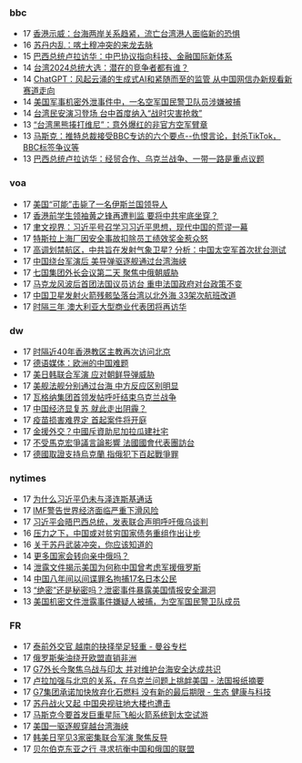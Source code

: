 <!-- BLOG-POST-LIST:START -->
<!-- BLOG-POST-LIST:END -->

### bbc
<!-- bbc:START -->
-  17 [香港示威：台海两岸关系趋紧，流亡台湾港人面临新的恐惧](https://www.bbc.com/zhongwen/simp/chinese-news-65296005?at_medium=RSS&at_campaign=KARANGA)
-  16 [苏丹内乱：喀土穆冲突的来龙去脉](https://www.bbc.com/zhongwen/simp/world-65291811?at_medium=RSS&at_campaign=KARANGA)
-  15 [巴西总统卢拉访华：中巴协议指向科技、金融国际新体系](https://www.bbc.com/zhongwen/simp/world-65286148?at_medium=RSS&at_campaign=KARANGA)
-  14 [台湾2024总统大选：潜在的竞争者都有谁？](https://www.bbc.com/zhongwen/simp/chinese-news-65277246?at_medium=RSS&at_campaign=KARANGA)
-  14 [ChatGPT：风起云涌的生成式AI和紧随而至的监管 从中国网信办新规看新赛道走向](https://www.bbc.com/zhongwen/simp/chinese-news-65274804?at_medium=RSS&at_campaign=KARANGA)
-  14 [美国军事机密外泄事件中，一名空军国民警卫队员涉嫌被捕](https://www.bbc.com/zhongwen/simp/world-65272573?at_medium=RSS&at_campaign=KARANGA)
-  14 [台湾民安演习登场 台中首度纳入“战时灾害抢救”](https://www.bbc.com/zhongwen/simp/chinese-news-65273165?at_medium=RSS&at_campaign=KARANGA)
-  13 [“台湾黑熊揍打维尼”：意外爆红的非官方空军臂章](https://www.bbc.com/zhongwen/simp/chinese-news-65265089?at_medium=RSS&at_campaign=KARANGA)
-  13 [马斯克：推特总裁接受BBC专访的六个要点--仇恨言论，封杀TikTok，BBC标签争议等](https://www.bbc.com/zhongwen/simp/world-65259764?at_medium=RSS&at_campaign=KARANGA)
-  13 [巴西总统卢拉访华：经贸合作、乌克兰战争、一带一路是重点议题](https://www.bbc.com/zhongwen/simp/world-65248165?at_medium=RSS&at_campaign=KARANGA)<!-- bbc:END -->

### voa
<!-- voa:START -->
-  17 [美国“可能”击毙了一名伊斯兰国领导人](https://www.voachinese.com/a/us-likely-kills-senior-islamic-state-leader-20230417/7053531.html)
-  17 [香港前学生领袖黄之锋再遭判监 要将中共牢底坐穿？](https://www.voachinese.com/a/hong-kong-activist-wong-jailed-for-3-months-over-information-breach-20230417/7053501.html)
-  17 [聿文视界：习近平号召学习习近平思想，现代中国的荒谬一幕](https://www.voachinese.com/a/deng-yuwen-on-xi-thoughts-studying-20230417/7053702.html)
-  17 [特斯拉上海厂因安全事故扣除员工绩效奖金惹众怒](https://www.voachinese.com/a/angry-tesla-shanghai-workers-vent-to-elon-musk-over-bonus-cuts-20230417/7053529.html)
-  17 [高调划禁航区，中共旨在发射气象卫星? 分析：中国太空军首次扰台测试](https://www.voachinese.com/a/china-launched-satellite-rocket-in-waters-north-of-taiwan-20230416/7052872.html)
-  17 [中国绕台军演后 美导弹驱逐舰通过台湾海峡](https://www.voachinese.com/a/us-warship-transits-taiwan-strait-in-sensitive-time-20230417/7053449.html)
-  17 [七国集团外长会议第二天 聚焦中俄朝威胁](https://www.voachinese.com/a/g7-2nd-day-meeting-focus-on-china-russia-north-korea-threats-20230417/7053408.html)
-  17 [马克龙风波后首团法国议员访台 重申法国政府对台政策不变](https://www.voachinese.com/a/first-french-delegation-arrives-in-taiwan-after-macron-remarks-20230417/7053402.html)
-  17 [中国卫星发射火箭残骸坠落台湾以北外海 33架次航班改道](https://www.voachinese.com/a/china-satellite-launch-affects-taiwan-20230417/7053361.html)
-  17 [时隔三年 澳大利亚大型商业代表团将再访华](https://www.voachinese.com/a/australia-major-business-delegation-to-china-after-3-years-20230417/7053358.html)<!-- voa:END -->

### dw
<!-- dw:START -->
-  17 [时隔近40年香港教区主教再次访问北京](https://www.dw.com/zh/时隔近40年香港教区主教再次访问北京/a-64933021?maca=chi-rss-chi-all-1127-xml-atom)
-  17 [德语媒体：欧洲的中国难题](https://www.dw.com/zh/德语媒体：欧洲的中国难题/a-65347995?maca=chi-rss-chi-all-1127-xml-atom)
-  17 [美日韩联合军演 应对朝鲜导弹威胁](https://www.dw.com/zh/美日韩联合军演-应对朝鲜导弹威胁/a-65347335?maca=chi-rss-chi-all-1127-xml-atom)
-  17 [美舰法舰分别通过台海 中方反应区别明显](https://www.dw.com/zh/美舰法舰分别通过台海-中方反应区别明显/a-65346495?maca=chi-rss-chi-all-1127-xml-atom)
-  17 [瓦格纳集团首领发帖呼吁结束乌克兰战争](https://www.dw.com/zh/瓦格纳集团首领发帖呼吁结束乌克兰战争/a-65346519?maca=chi-rss-chi-all-1127-xml-atom)
-  17 [中国经济显复苏 就此走出阴霾？](https://www.dw.com/zh/中国经济显复苏-就此走出阴霾？/a-65346516?maca=chi-rss-chi-all-1127-xml-atom)
-  17 [疫苗损害难界定 首起案件将开庭](https://www.dw.com/zh/疫苗损害难界定-首起案件将开庭/a-65281551?maca=chi-rss-chi-all-1127-xml-atom)
-  17 [金援外交？中國斥資助尼加拉瓜建社宅](https://www.dw.com/zh/金援外交？中國斥資助尼加拉瓜建社宅/a-65344651?maca=chi-rss-chi-all-1127-xml-atom)
-  17 [不受馬克宏爭議言論影響 法國國會代表團訪台](https://www.dw.com/zh/不受馬克宏爭議言論影響-法國國會代表團訪台/a-65343523?maca=chi-rss-chi-all-1127-xml-atom)
-  17 [德國取證支持烏克蘭 指俄犯下百起戰爭罪](https://www.dw.com/zh/德國取證支持烏克蘭-指俄犯下百起戰爭罪/a-65342859?maca=chi-rss-chi-all-1127-xml-atom)<!-- dw:END -->

### nytimes
<!-- nytimes:START -->
-  17 [为什么习近平仍未与泽连斯基通话](https://cn.nytimes.com/world/20230417/why-chinas-leader-hasnt-called-the-president-of-ukraine/?utm_source=RSS)
-  17 [IMF警告世界经济面临严重下滑风险](https://cn.nytimes.com/business/20230412/imf-world-economic-outlook/?utm_source=RSS)
-  17 [习近平会晤巴西总统，发表联合声明呼吁俄乌谈判](https://cn.nytimes.com/world/20230417/brazil-china-russia-ukraine/?utm_source=RSS)
-  16 [压力之下，中国或对贫穷国家债务重组作出让步](https://cn.nytimes.com/business/20230417/china-debt-relief/?utm_source=RSS)
-  16 [关于苏丹武装冲突，你应该知道的](https://cn.nytimes.com/world/20230417/sudan-khartoum-military/?utm_source=RSS)
-  14 [更多国家会转向亲中俄吗？](https://cn.nytimes.com/opinion/20230414/biden-foreign-policy-china-russia/?utm_source=RSS)
-  14 [泄露文件揭示美国为何称中国曾考虑军援俄罗斯](https://cn.nytimes.com/world/20230414/new-leaked-documents-offer-a-clue-about-us-warnings-that-china-was-considering-giving-russia-military-aid/?utm_source=RSS)
-  14 [中国八年间以间谍罪名拘捕17名日本公民](https://cn.nytimes.com/asia-pacific/20230414/china-japan-spying-espionage/?utm_source=RSS)
-  13 [“绝密”还是秘密吗？泄密事件暴露美国情报安全漏洞](https://cn.nytimes.com/usa/20230414/documents-leak-security-clearance/?utm_source=RSS)
-  13 [美国机密文件泄露事件嫌疑人被捕，为空军国民警卫队成员](https://cn.nytimes.com/usa/20230414/documents-leak-leaker-identity/?utm_source=RSS)<!-- nytimes:END -->

### FR
<!-- FR:START -->
-  17 [泰前外交官  越南的抉择举足轻重 - 曼谷专栏](https://www.rfi.fr/cn/%E4%B8%93%E6%A0%8F%E6%A3%80%E7%B4%A2/%E6%9B%BC%E8%B0%B7%E4%B8%93%E6%A0%8F/20230417-%E6%B3%B0%E5%89%8D%E5%A4%96%E4%BA%A4%E5%AE%98-%E8%B6%8A%E5%8D%97%E7%9A%84%E6%8A%89%E6%8B%A9%E4%B8%BE%E8%B6%B3%E8%BD%BB%E9%87%8D)
-  17 [俄罗斯柴油绕开欧盟直销非洲](https://www.rfi.fr/cn/%E9%9D%9E%E6%B4%B2/20230417-rfi-%E6%B3%95%E5%B9%BF-%E5%B0%BC%E5%8F%A4%E6%8B%89-%E4%BF%84%E7%BD%97%E6%96%AF%E6%9F%B4%E6%B2%B9%E7%BB%95%E5%BC%80%E6%AC%A7%E7%9B%9F%E7%9B%B4%E9%94%80%E9%9D%9E%E6%B4%B2)
-  17 [G7外长今聚焦乌战与印太 并对维护台海安全达成共识](https://www.rfi.fr/cn/%E5%9B%BD%E9%99%85/20230417-g7%E5%A4%96%E9%95%BF%E4%BB%8A%E8%81%9A%E7%84%A6%E4%B9%8C%E6%88%98%E4%B8%8E%E5%8D%B0%E5%A4%AA-%E5%B9%B6%E5%AF%B9%E7%BB%B4%E6%8A%A4%E5%8F%B0%E6%B5%B7%E5%AE%89%E5%85%A8%E8%BE%BE%E6%88%90%E5%85%B1%E8%AF%86)
-  17 [卢拉加强与北京的关系，在乌克兰问题上挑衅美国 - 法国报纸摘要](https://www.rfi.fr/cn/%E4%B8%93%E6%A0%8F%E6%A3%80%E7%B4%A2/%E6%B3%95%E5%9B%BD%E6%8A%A5%E7%BA%B8%E6%91%98%E8%A6%81/20230417-%E5%8D%A2%E6%8B%89%E5%8A%A0%E5%BC%BA%E4%B8%8E%E5%8C%97%E4%BA%AC%E7%9A%84%E5%85%B3%E7%B3%BB%EF%BC%8C%E5%9C%A8%E4%B9%8C%E5%85%8B%E5%85%B0%E9%97%AE%E9%A2%98%E4%B8%8A%E6%8C%91%E8%A1%85%E7%BE%8E%E5%9B%BD)
-  17 [G7集团承诺加快放弃化石燃料 没有新的最后期限 - 生态 健康与科技](https://www.rfi.fr/cn/%E4%B8%93%E6%A0%8F%E6%A3%80%E7%B4%A2/%E7%94%9F%E6%80%81-%E5%81%A5%E5%BA%B7%E4%B8%8E%E7%A7%91%E6%8A%80/20230417-g7%E9%9B%86%E5%9B%A2%E6%89%BF%E8%AF%BA%E5%8A%A0%E5%BF%AB%E6%94%BE%E5%BC%83%E5%8C%96%E7%9F%B3%E7%87%83%E6%96%99-%E6%B2%A1%E6%9C%89%E6%96%B0%E7%9A%84%E6%9C%80%E5%90%8E%E6%9C%9F%E9%99%90)
-  17 [苏丹战火又起 中国央视驻地大楼也遭击](https://www.rfi.fr/cn/%E5%9B%BD%E9%99%85/20230417-%E8%8B%8F%E4%B8%B9%E6%88%98%E7%81%AB%E5%8F%88%E8%B5%B7-%E4%B8%AD%E5%9B%BD%E5%A4%AE%E8%A7%86%E9%A9%BB%E5%9C%B0%E5%A4%A7%E6%A5%BC%E4%B9%9F%E9%81%AD%E5%87%BB)
-  17 [马斯克今要首发巨重星际飞船火箭系统到太空试游](https://www.rfi.fr/cn/%E7%BE%8E%E6%B4%B2/20230417-%E9%A9%AC%E6%96%AF%E5%85%8B%E4%BB%8A%E8%A6%81%E9%A6%96%E5%8F%91%E5%B7%A8%E9%87%8D%E6%98%9F%E9%99%85%E9%A3%9E%E8%88%B9%E7%81%AB%E7%AE%AD%E7%B3%BB%E7%BB%9F%E5%88%B0%E5%A4%AA%E7%A9%BA%E8%AF%95%E6%B8%B8)
-  17 [美国一驱逐舰穿越台湾海峡](https://www.rfi.fr/cn/%E5%9B%BD%E9%99%85/20230417-%E7%BE%8E%E5%9B%BD%E4%B8%80%E9%A9%B1%E9%80%90%E8%88%B0%E7%A9%BF%E8%B6%8A%E5%8F%B0%E6%B9%BE%E6%B5%B7%E5%B3%A1)
-  17 [韩美日罕见3家密集联合军演 聚焦反导](https://www.rfi.fr/cn/%E4%BA%9A%E6%B4%B2/20230417-%E9%9F%A9%E7%BE%8E%E6%97%A5%E7%BD%95%E8%A7%813%E5%AE%B6%E5%AF%86%E9%9B%86%E8%81%94%E5%90%88%E5%86%9B%E6%BC%94-%E8%81%9A%E7%84%A6%E5%8F%8D%E5%AF%BC)
-  17 [贝尔伯克东亚之行 寻求抗衡中国和俄国的联盟](https://www.rfi.fr/cn/%E5%9B%BD%E9%99%85/20230417-%E8%B4%9D%E5%B0%94%E4%BC%AF%E5%85%8B%E4%B8%9C%E4%BA%9A%E4%B9%8B%E8%A1%8C-%E5%AF%BB%E6%B1%82%E6%8A%97%E8%A1%A1%E4%B8%AD%E5%9B%BD%E5%92%8C%E4%BF%84%E5%9B%BD%E7%9A%84%E8%81%94%E7%9B%9F)<!-- FR:END -->